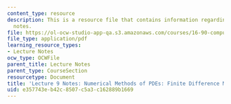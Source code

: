 ```yaml
---
content_type: resource
description: This is a resource file that contains information regarding lecture 9
  notes.
file: https://ol-ocw-studio-app-qa.s3.amazonaws.com/courses/16-90-computational-methods-in-aerospace-engineering-spring-2014/e357743eb42c8507c5a3c162889b1669_MIT16_90S14_Lecture9.pdf
file_type: application/pdf
learning_resource_types:
- Lecture Notes
ocw_type: OCWFile
parent_title: Lecture Notes
parent_type: CourseSection
resourcetype: Document
title: 'Lecture 9 Notes: Numerical Methods of PDEs: Finite Difference Methods 2'
uid: e357743e-b42c-8507-c5a3-c162889b1669
---
```

